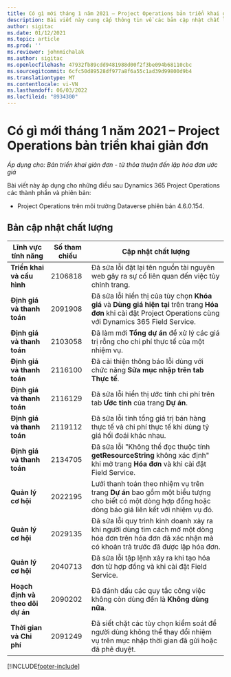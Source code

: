```yaml
---
title: Có gì mới tháng 1 năm 2021 – Project Operations bản triển khai giản đơn
description: Bài viết này cung cấp thông tin về các bản cập nhật chất lượng có trong bản triển khai Project Operations lite vào tháng 1 năm 2021.
author: sigitac
ms.date: 01/12/2021
ms.topic: article
ms.prod: ''
ms.reviewer: johnmichalak
ms.author: sigitac
ms.openlocfilehash: 47932fb89cdd9481988d00f2f3be094b68110cbc
ms.sourcegitcommit: 6cfc50d89528df977a8f6a55c1ad39d99800d9b4
ms.translationtype: MT
ms.contentlocale: vi-VN
ms.lasthandoff: 06/03/2022
ms.locfileid: "8934300"
---
```

# <a name="whats-new-january-2021---project-operations-lite-deployment"></a>Có gì mới tháng 1 năm 2021 – Project Operations bản triển khai giản đơn


_Áp dụng cho: Bản triển khai giản đơn - từ thỏa thuận đến lập hóa đơn ước giá_

Bài viết này áp dụng cho những điều sau Dynamics 365 Project Operations các thành phần và phiên bản:

  - Project Operations trên môi trường Dataverse phiên bản 4.6.0.154.
  
## <a name="quality-updates"></a>Bản cập nhật chất lượng

| **Lĩnh vực tính năng** | **Số tham chiếu** | **Cập nhật chất lượng** |
| --- | --- | --- |
| **Triển khai và cấu hình** | 2106818 | Đã sửa lỗi đặt lại tên nguồn tài nguyên web gây ra sự cố liên quan đến việc tùy chỉnh trang. |
| **Định giá và thanh toán** | 2091908 | Đã sửa lỗi hiển thị của tùy chọn **Khóa giá** và **Dùng giá hiện tại** trên trang **Hóa đơn** khi cài đặt Project Operations cùng với Dynamics 365 Field Service. |
| **Định giá và thanh toán** | 2103058 | Đã làm mới **Tổng dự án** để xử lý các giá trị rỗng cho chi phí thực tế của một nhiệm vụ. |
| **Định giá và thanh toán** | 2116100 | Đã cải thiện thông báo lỗi dùng với chức năng **Sửa mục nhập trên tab Thực tế**. |
| **Định giá và thanh toán** | 2116129 | Đã sửa lỗi hiển thị ước tính chi phí trên tab **Ước tính** của trang **Dự án**. |
| **Định giá và thanh toán** | 2119112 | Đã sửa lỗi tính tổng giá trị bán hàng thực tế và chi phí thực tế khi dùng tỷ giá hối đoái khác nhau. |
| **Định giá và thanh toán** | 2134705 | Đã sửa lỗi "Không thể đọc thuộc tính **getResourceString** không xác định" khi mở trang **Hóa đơn** và khi cài đặt Field Service. |
| **Quản lý cơ hội** | 2022195 | Lưới thanh toán theo nhiệm vụ trên trang **Dự án** bao gồm một biểu tượng cho biết có một dòng hợp đồng hoặc dòng báo giá liên kết với nhiệm vụ đó. |
| **Quản lý cơ hội** | 2029135 | Đã sửa lỗi quy trình kinh doanh xảy ra khi người dùng tìm cách mở một dòng hóa đơn trên hóa đơn đã xác nhận mà có khoản trả trước đã được lập hóa đơn. |
| **Quản lý cơ hội** | 2040713 | Đã sửa lỗi tập lệnh xảy ra khi tạo hóa đơn từ hợp đồng và khi cài đặt Field Service. |
| **Hoạch định và theo dõi dự án** | 2090202 | Đã đánh dấu các quy tắc công việc không còn dùng đến là **Không dùng nữa**. |
| **Thời gian và Chi phí** | 2091249 | Đã siết chặt các tùy chọn kiểm soát để người dùng không thể thay đổi nhiệm vụ trên mục nhập thời gian đã gửi hoặc đã phê duyệt. |


[!INCLUDE[footer-include](../../includes/footer-banner.md)]